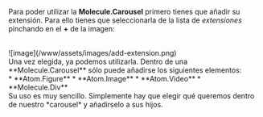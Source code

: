 Para poder utilizar la **Molecule.Carousel** primero tienes que añadir su extensión. Para ello tienes que seleccionarla de la lista de *extensiones* pinchando en el **+** de la imagen:

<br>
![image](/www/assets/images/add-extension.png)

<br>
Una vez elegida, ya podemos utilizarla. Dentro de una **Molecule.Carousel** sólo puede añadirse los siguientes elementos:

<br>
* **Atom.Figure**
* **Atom.Image**
* **Atom.Video**
* **Molecule.Div**

<br>
Su uso es muy sencillo. Simplemente hay que elegir qué queremos dentro de nuestro *carousel* y añadirselo a sus hijos.
